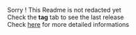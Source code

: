 Sorry ! This Readme is not redacted yet  
Check the **tag** tab to see the last release  
Check [here](https://github.com/Deltamir/ansible-hashistack) for more detailed informations  